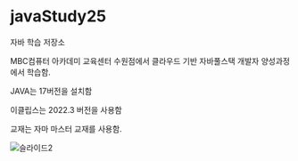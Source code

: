 # javaStudy25
자바 학습 저장소

MBC컴퓨터 아카데미 교육센터 수원점에서 클라우드 기반 자바풀스택 개발자 양성과정에서 학습함.

JAVA는 17버전을 설치함

이클립스는 2022.3 버전을 사용함

교재는 자마 마스터 교재를 사용함.

![슬라이드2](https://github.com/user-attachments/assets/649580cb-41ff-4793-962f-19333dcbcd69)
